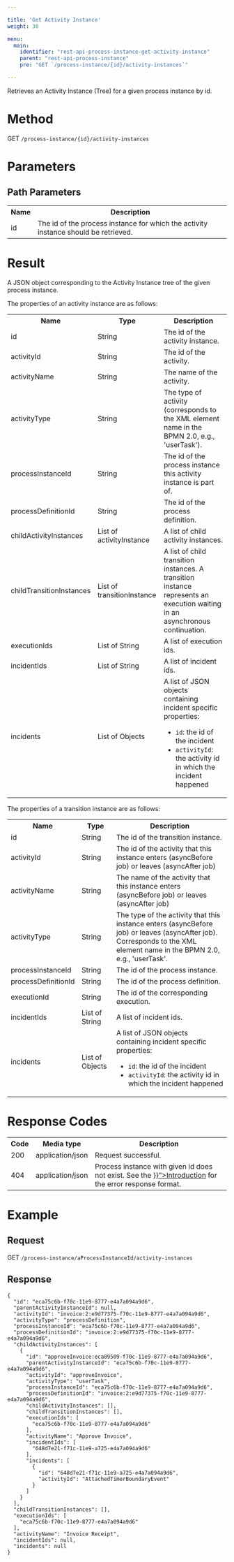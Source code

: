 ```yaml
---

title: 'Get Activity Instance'
weight: 30

menu:
  main:
    identifier: "rest-api-process-instance-get-activity-instance"
    parent: "rest-api-process-instance"
    pre: "GET `/process-instance/{id}/activity-instances`"

---
```



Retrieves an Activity Instance (Tree) for a given process instance by id.


# Method

GET `/process-instance/{id}/activity-instances`


# Parameters

## Path Parameters

<table class="table table-striped">
  <tr>
    <th>Name</th>
    <th>Description</th>
  </tr>
  <tr>
    <td>id</td>
    <td>The id of the process instance for which the activity instance should be retrieved.</td>
  </tr>
</table>


# Result

A JSON object corresponding to the Activity Instance tree of the given process instance.

The properties of an activity instance are as follows:

<table class="table table-striped">
  <tr>
    <th>Name</th>
    <th>Type</th>
    <th>Description</th>
  </tr>
  <tr>
    <td>id</td>
    <td>String</td>
    <td>The id of the activity instance.</td>
  </tr>
  <tr>
    <td>activityId</td>
    <td>String</td>
    <td>The id of the activity.</td>
  </tr>
  <tr>
    <td>activityName</td>
    <td>String</td>
    <td>The name of the activity.</td>
  </tr>
  <tr>
    <td>activityType</td>
    <td>String</td>
    <td>The type of activity (corresponds to the XML element name in the BPMN 2.0, e.g., 'userTask').</td>
  </tr>
  <tr>
    <td>processInstanceId</td>
    <td>String</td>
    <td>The id of the process instance this activity instance is part of.</td>
  </tr>
  <tr>
    <td>processDefinitionId</td>
    <td>String</td>
    <td>The id of the process definition.</td>
  </tr>
  <tr>
    <td>childActivityInstances</td>
    <td>List of activityInstance</td>
    <td>A list of child activity instances.</td>
  </tr>
  <tr>
    <td>childTransitionInstances</td>
    <td>List of transitionInstance</td>
    <td>A list of child transition instances. A transition instance represents an execution waiting in an asynchronous continuation.</td>
  </tr>
  <tr>
    <td>executionIds</td>
    <td>List of String</td>
    <td>A list of execution ids.</td>
  </tr>
  <tr>
    <td>incidentIds</td>
    <td>List of String</td>
    <td>A list of incident ids.</td>
  </tr>
  <tr>
    <td>incidents</td>
    <td>List of Objects</td>
    <td>
        A list of JSON objects containing incident specific properties:
        <ul>
            <li><code>id</code>: the id of the incident</li>
            <li><code>activityId</code>: the activity id in which the incident happened</li>
        </ul>
    </td>
  </tr>
</table>

The properties of a transition instance are as follows:

<table class="table table-striped">
  <tr>
    <th>Name</th>
    <th>Type</th>
    <th>Description</th>
  </tr>
  <tr>
    <td>id</td>
    <td>String</td>
    <td>The id of the transition instance.</td>
  </tr>
  <tr>
    <td>activityId</td>
    <td>String</td>
    <td>The id of the activity that this instance enters (asyncBefore job) or leaves (asyncAfter job)</td>
  </tr>
  <tr>
    <td>activityName</td>
    <td>String</td>
    <td>The name of the activity that this instance enters (asyncBefore job) or leaves (asyncAfter job)</td>
  </tr>
  <tr>
    <td>activityType</td>
    <td>String</td>
    <td>The type of the activity that this instance enters (asyncBefore job) or leaves (asyncAfter job). Corresponds to the XML element name in the BPMN 2.0, e.g., 'userTask'.</td>
  </tr>
  <tr>
    <td>processInstanceId</td>
    <td>String</td>
    <td>The id of the process instance.</td>
  </tr>
  <tr>
    <td>processDefinitionId</td>
    <td>String</td>
    <td>The id of the process definition.</td>
  </tr>
  <tr>
    <td>executionId</td>
    <td>String</td>
    <td>The id of the corresponding execution.</td>
  </tr>
  <tr>
    <td>incidentIds</td>
    <td>List of String</td>
    <td>A list of incident ids.</td>
  </tr>
  <tr>
    <td>incidents</td>
    <td>List of Objects</td>
    <td>
        A list of JSON objects containing incident specific properties:
        <ul>
            <li><code>id</code>: the id of the incident</li>
            <li><code>activityId</code>: the activity id in which the incident happened</li>
        </ul>
    </td>
  </tr>
</table>


# Response Codes

<table class="table table-striped">
  <tr>
    <th>Code</th>
    <th>Media type</th>
    <th>Description</th>
  </tr>
  <tr>
    <td>200</td>
    <td>application/json</td>
    <td>Request successful.</td>
  </tr>
  <tr>
    <td>404</td>
    <td>application/json</td>
    <td>Process instance with given id does not exist. See the <a href="../../reference/rest/overview/_index.md#error-handling" >}}">Introduction</a> for the error response format.</td>
  </tr>
</table>


# Example

## Request

GET `/process-instance/aProcessInstanceId/activity-instances`

## Response

    {
      "id": "eca75c6b-f70c-11e9-8777-e4a7a094a9d6",
      "parentActivityInstanceId": null,
      "activityId": "invoice:2:e9d77375-f70c-11e9-8777-e4a7a094a9d6",
      "activityType": "processDefinition",
      "processInstanceId": "eca75c6b-f70c-11e9-8777-e4a7a094a9d6",
      "processDefinitionId": "invoice:2:e9d77375-f70c-11e9-8777-e4a7a094a9d6",
      "childActivityInstances": [
        {
          "id": "approveInvoice:eca89509-f70c-11e9-8777-e4a7a094a9d6",
          "parentActivityInstanceId": "eca75c6b-f70c-11e9-8777-e4a7a094a9d6",
          "activityId": "approveInvoice",
          "activityType": "userTask",
          "processInstanceId": "eca75c6b-f70c-11e9-8777-e4a7a094a9d6",
          "processDefinitionId": "invoice:2:e9d77375-f70c-11e9-8777-e4a7a094a9d6",
          "childActivityInstances": [],
          "childTransitionInstances": [],
          "executionIds": [
            "eca75c6b-f70c-11e9-8777-e4a7a094a9d6"
          ],
          "activityName": "Approve Invoice",
          "incidentIds": [
            "648d7e21-f71c-11e9-a725-e4a7a094a9d6"
          ],
          "incidents": [
            {
              "id": "648d7e21-f71c-11e9-a725-e4a7a094a9d6",
              "activityId": "AttachedTimerBoundaryEvent"
            }
          ]
        }
      ],
      "childTransitionInstances": [],
      "executionIds": [
        "eca75c6b-f70c-11e9-8777-e4a7a094a9d6"
      ],
      "activityName": "Invoice Receipt",
      "incidentIds": null,
      "incidents": null
    }